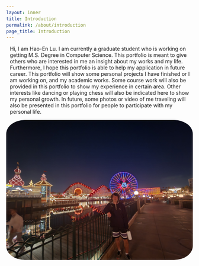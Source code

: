 ```yaml
---
layout: inner
title: Introduction
permalink: /about/introduction
page_title: Introduction
---
```


<style>
#my-photo {
    align-item: center;
    border-radius: 10%;

}
</style>

<div style="margin-left:10px">
<p>
Hi, I am Hao-En Lu. I am currently a graduate student who is working on getting M.S. Degree in Computer Science. This portfolio is meant to give others who are interested in me an insight about my works and my life. Furthermore, I hope this portfolio is able to help my application in future career. This portfolio will show some personal projects I have finished or I am working on, and my academic works. Some course work will also be provided in this portfolio to show my experience in certain area. Other interests like dancing or playing chess will also be indicated here to show my personal growth. In future, some photos or video of me traveling will also be presented in this portfolio for people to participate with my personal life.
</p>
</div>

<img src="/img/others/20221010_203816.jpg" id="my-photo" > 


